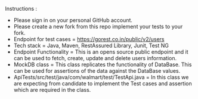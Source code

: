 Instructions : 
- Please sign in on your personal GitHub account.
- Please create a new fork from this repo implement your tests to your fork.
- Endpoint for test cases = https://gorest.co.in/public/v2/users
- Tech stack = Java, Maven, RestAssured Library, Junit, Test NG
- Endpoint Functionality = This is an opens source public endpoint and it can be used to fetch, create, update and delete users information.
- MockDB class = This class replicates the functionality of DataBase. This can be used for assertions of the data against the DataBase values.
- ApiTests/src/test/java/com/walmart/test/TestApi.java = In this class we are expecting from candidate to implement the Test cases and assertion  which are required in the class.
